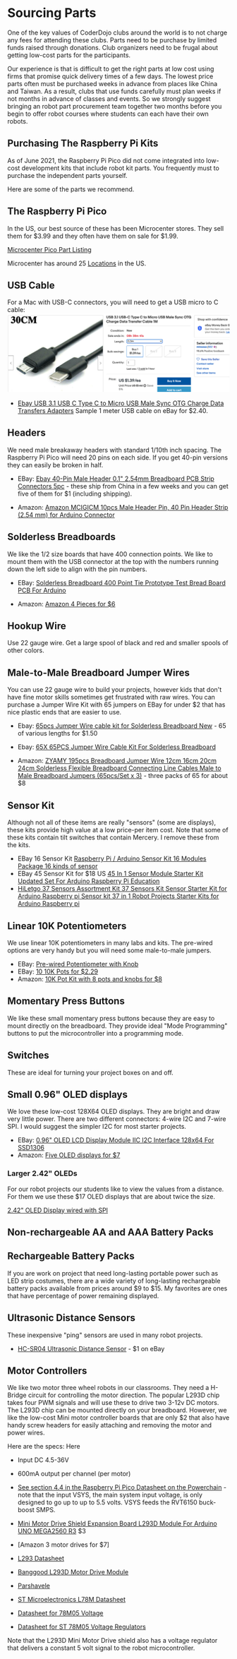 # Sourcing Parts

One of the key values of CoderDojo clubs around the world is to not charge any fees for attending these clubs.  Parts need to be purchase by limited funds raised through donations.  Club organizers need to be frugal about getting low-cost parts for the participants.

Our experience is that is difficult to get the right parts at low cost using firms that promise quick delivery times of a few days.  The lowest price parts often must be purchased weeks in advance from places like China and Taiwan.  As a result, clubs that use funds carefully must plan weeks if not months in advance of classes and events.  So we strongly suggest bringing an robot part procurement team together two months before you begin to offer robot courses where students can each have their own robots.

## Purchasing The Raspberry Pi Kits
As of June 2021, the Raspberry Pi Pico did not come integrated into low-cost development kits that include robot kit parts.  You frequently must to purchase the independent parts yourself.  

Here are some of the parts we recommend.

## The Raspberry Pi Pico
In the US, our best source of these has been Microcenter stores.  They sell them for $3.99 and they often have them on sale for $1.99.

[Microcenter Pico Part Listing](https://www.microcenter.com/product/0632771/pi-pico-microcontroller-development-board-based-on-the-raspberry-pi-dual-core-arm-cortex-m0-rp2040-processor,-up-to-133-mhz,-supports-c-c-micropython-#tabReviews)

Microcenter has around 25 [Locations](https://www.microcenter.com/site/stores/default.aspx) in the US.

## USB Cable
For a Mac with USB-C connectors, you will need to get a USB micro to C cable:
![USB Micro to USB C for Mac](../img/usb-micro-to-c.png)

* [Ebay USB 3.1 USB C Type C to Micro USB Male Sync OTG Charge Data Transfers Adapters](https://www.ebay.com/itm/USB-3-1-USB-C-Type-C-to-Micro-USB-Male-Sync-OTG-Charge-Data-Transfers-Adapters/303826979844) Sample 1 meter USB cable on eBay for $2.40.

## Headers
We need male breakaway headers with standard 1/10th inch spacing.  The Raspberry Pi Pico will need 20 pins on each side.  If you get 40-pin versions they can easily be broken in half.

* EBay: [Ebay 40-Pin Male Header 0.1" 2.54mm Breadboard PCB Strip Connectors 5pc](https://www.ebay.com/itm/40-Pin-Male-Header-0-1-2-54mm-Breadboard-PCB-Strip-Connectors-5pc/193920261898) - these ship from China in a few weeks and you can get five of them for $1 (including shipping).

* Amazon: [Amazon MCIGICM 10pcs Male Header Pin, 40 Pin Header Strip (2.54 mm) for Arduino Connector](https://www.amazon.com/MCIGICM-Header-2-45mm-Arduino-Connector/dp/B07PKKY8BX/ref=sr_1_11)

## Solderless Breadboards
We like the 1/2 size boards that have 400 connection points.  We like to mount them with the USB connector at the top with the numbers running down the left side to align with the pin numbers.

* EBay: [Solderless Breadboard 400 Point Tie Prototype Test Bread Board PCB For Arduino](https://www.ebay.com/itm/Solderless-Breadboard-400-Point-Tie-Prototype-Test-Bread-Board-PCB-For-Arduino/312519250320)

* Amazon: [Amazon 4 Pieces for $6](https://www.amazon.com/Pcs-MCIGICM-Points-Solderless-Breadboard/dp/B07PCJP9DY/ref=sr_1_3)

## Hookup Wire
Use 22 gauge wire.  Get a large spool of black and red and smaller spools of other colors.

## Male-to-Male Breadboard Jumper Wires
You can use 22 gauge wire to build your projects, however kids that don't have fine motor skills sometimes get frustrated with raw wires.  You can purchase a Jumper Wire Kit with 65 jumpers on EBay for under $2 that has nice plastic ends that are easier to use.

* Ebay: [65pcs Jumper Wire cable kit for Solderless Breadboard New](https://www.ebay.com/itm/65pcs-Jumper-Wire-cable-kit-for-Solderless-Breadboard-New/191674144210) - 65 of various lengths for $1.50

* Ebay: [65X 65PCS Jumper Wire Cable Kit For Solderless Breadboard](https://www.ebay.com/itm/65X-65PCS-Jumper-Wire-Cable-Kit-For-Solderless-Breadboard-cs/264496035854)

* Amazon: [ZYAMY 195pcs Breadboard Jumper Wire 12cm 16cm 20cm 24cm Solderless Flexible Breadboard Connecting Line Cables Male to Male Breadboard Jumpers (65pcs/Set x 3)](https://www.amazon.com/ZYAMY-Breadboard-Solderless-Flexible-Connecting/dp/B075F37HXW/ref=sr_1_9) - three packs of 65 for about $8
 
## Sensor Kit

Although not all of these items are really "sensors" (some are displays), these kits provide high value at a low price-per item cost.  Note that some of these kits contain tilt switches that contain Mercery.  I remove these from the kits.

* EBay 16 Sensor Kit [Raspberry Pi / Arduino Sensor Kit 16 Modules Package 16 kinds of sensor](https://www.ebay.com/itm/Raspberry-Pi-Arduino-Sensor-Kit-16-Modules-Package-16-kinds-of-sensor/274696315019)
* EBay 45 Sensor Kit for $18 US [45 In 1 Sensor Module Starter Kit Updated Set For Arduino Raspberry Pi Education](https://www.ebay.com/itm/45-In-1-Sensor-Module-Starter-Kit-Updated-Set-For-Arduino-Raspberry-Pi-Education/265001016990)
* [HiLetgo 37 Sensors Assortment Kit 37 Sensors Kit Sensor Starter Kit for Arduino Raspberry pi Sensor kit 37 in 1 Robot Projects Starter Kits for Arduino Raspberry pi](https://www.amazon.com/HiLetgo-Sensors-Assortment-Raspberry-Projects/dp/B01N5910XS/ref=sr_1_4)

## Linear 10K Potentiometers
We use linear 10K potentiometers in many labs and kits.  The pre-wired options are very handy but you will need some male-to-male jumpers.

* EBay: [Pre-wired Potentiometer with Knob](https://www.ebay.com/itm/10K-OHM-Linear-Taper-Rotary-Potentiometer-10KB-B10K-Pot-With-Wire-Portable-cb/124480518885)
* EBay: [10 10K Pots for $2.29](https://www.ebay.com/itm/10pcs-B10K-10KB-Ohm-Linear-Taper-Rotary-Potentiometer-Panel-Pot-15mm-Shaft/273966791619)
* Amazon: [10K Pot Kit with 8 pots and knobs for $8](https://www.amazon.com/Ted-Lele-Knurled-Potentiometer-Screwdriver/dp/B07MF234W8/ref=sr_1_5)

## Momentary Press Buttons
We like these small momentary press buttons because they are easy to mount directly on the breadboard.  They provide ideal "Mode Programming" buttons to put the microcontroller into a programming mode.


## Switches
These are ideal for turning your project boxes on and off.

## Small 0.96" OLED displays
We love these low-cost 128X64 OLED displays.  They are bright and draw very little power. There are two different connectors: 4-wire I2C and 7-wire SPI.  I would suggest the simpler I2C for most starter projects.

* EBay: [0.96" OLED LCD Display Module IIC I2C Interface 128x64 For SSD1306](https://www.ebay.com/itm/0-96-OLED-LCD-Display-Module-IIC-I2C-Interface-128x64-For-SSD1306/233702086908)
* Amazon: [Five OLED displays for $7](https://www.amazon.com/gp/product/B08LYQHFJV?pf_rd_r=8CT0205PZ9NXJEKJ0PCK)

### Larger 2.42" OLEDs
For our robot projects our students like to view the values from a distance.  For them we use these $17 OLED displays that are about twice the size.

[2.42" OLED Display wired with SPI](https://www.ebay.com/itm/2-42-OLED-Display-SSD1309-Blue-Green-Yellow-White-SPI-Port-For-Arduino-128-64/164240863927)

## Non-rechargeable AA and AAA Battery Packs

## Rechargeable Battery Packs
If you are work on project that need long-lasting portable power such as LED strip costumes, there are a wide variety of long-lasting rechargeable battery packs available from prices around $9 to $15.  My favorites are ones that have percentage of power remaining displayed.


## Ultrasonic Distance Sensors
These inexpensive "ping" sensors are used in many robot projects.

* [HC-SR04 Ultrasonic Distance Sensor](https://www.ebay.com/itm/1PS-NEW-Ultrasonic-Module-HC-SR04-Distance-Measuring-Transducer-Sensor/393125567677) - $1 on eBay

## Motor Controllers

We like two motor three wheel robots in our classrooms.  They need a H-Bridge circuit for controlling the motor direction.  The popular L293D chip takes four PWM signals and will use these to drive two 3-12v DC motors.  The L293D chip can be mounted directly on your breadboard.  However, we like the low-cost Mini motor controller boards that are only $2 that also have handy screw headers for easily attaching and removing the motor and power wires.

Here are the specs: Here

* Input DC 4.5-36V
* 600mA output per channel (per motor)

* [See section 4.4 in the Raspberry Pi Pico Datasheet on the Powerchain](https://datasheets.raspberrypi.org/pico/pico-datasheet.pdf) - note that the input VSYS, the main system input voltage, is only designed to go up to up to 5.5 volts.  VSYS feeds the RVT6150 buck-boost SMPS.
  
* [Mini Motor Drive Shield Expansion Board L293D Module For Arduino UNO MEGA2560 R3](https://www.ebay.com/itm/Mini-Motor-Drive-Shield-Expansion-Board-L293D-Module-For-Arduino-UNO-MEGA2560-R3/182057002265) $3
* [Amazon 3 motor drives for $7]
* [L293 Datasheet](https://www.sparkfun.com/datasheets/Components/l293.pdf)
* [Banggood L293D Motor Drive Module](https://www.banggood.com/MINI-L293D-Motor-Drive-Expansion-Board-Mini-L293D-Motor-Drive-Module-p-1202756.html?cur_warehouse=CN)
* [Parshavele](https://www.parshavelecom.com/product-page/mini-l293d-motor-driver-expansion-board)
* [ST Microelectronics L78M Datasheet](https://www.st.com/resource/en/datasheet/l78m.pdf)
* [Datasheet for 78M05 Voltage](http://solarbotics.net/library/datasheets/78M05.pdf)
* [Datasheet for ST 78M05 Voltage Regulators](https://www.generationrobots.com/media/ST_78M05DataSheet.pdf)

Note that the L293D Mini Motor Drive shield also has a voltage regulator that delivers a constant 5 volt signal to the robot microcontroller.